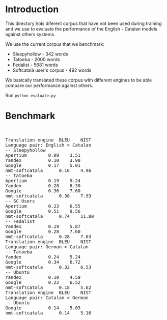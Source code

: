 # Introduction

This directory hols diferent corpus that have not been used during training and we use 
to evaluate the performance of the English - Catalan models against others systems.

We use the current corpus that we benchmark:
* Sleepyhollow - 342 words
* Tatoeba - 2000 words
* Fedalist - 5681 words
* Softcatalà user's corpus - 492 words

We basically translated these corpus with different engines to be able compare our
performance against others.

Run ```python evaluate.py```

# Benchmark

<pre>


Translation engine	BLEU	NIST
Language pair: English > Catalan
-- Sleepyhollow
Apertium		0.08	3.51
Yandex			0.10	3.90
Google			0.17	5.01
nmt-softcatala		0.16	4.96
-- Tatoeba
Apertium		0.19	5.24
Yandex			0.28	6.30
Google			0.36	7.60
nmt-softcatala		0.38	7.93
-- SC Users
Apertium		0.23	6.55
Google			0.51	9.56
nmt-softcatala		0.74	11.80
-- Fedalist
Yandex			0.19	5.87
Google			0.28	7.60
nmt-softcatala		0.28	7.63
Translation engine	BLEU	NIST
Language pair: German > Catalan
-- Tatoeba
Yandex			0.24	5.24
Google			0.34	6.72
nmt-softcatala		0.32	6.53
-- Ubuntu
Yandex			0.10	4.59
Google			0.22	6.52
nmt-softcatala		0.18	5.62
Translation engine	BLEU	NIST
Language pair: Catalan > German
-- Ubuntu
Google			0.14	5.03
nmt-softcatala		0.14	5.16
</pre>

